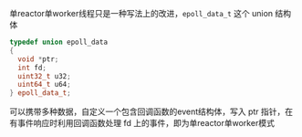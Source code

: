 单reactor单worker线程只是一种写法上的改进，`epoll_data_t` 这个 union 结构体  
```c++
typedef union epoll_data
{
  void *ptr;
  int fd;
  uint32_t u32;
  uint64_t u64;
} epoll_data_t;
```
可以携带多种数据，自定义一个包含回调函数的event结构体，写入 ptr 指针，在有事件响应时利用回调函数处理 fd 上的事件，即为单reactor单worker模式